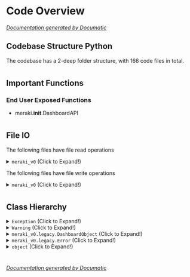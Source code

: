# Code Overview

[_Documentation generated by Documatic_](https://www.documatic.com)

<!---Documatic-section-Codebase Structure Python-start--->
## Codebase Structure Python

The codebase has a 2-deep folder structure,
                with 166 code files in total.

# #
<!---Documatic-section-Codebase Structure Python-end--->

<!---Documatic-section-Important Functions-start--->
## Important Functions

<!---Documatic-block-important_funcs-start--->
<!---Documatic-block-end_user_funcs-start--->
### End User Exposed Functions

* meraki.__init__.DashboardAPI
<!---Documatic-block-end_user_funcs-end--->
<!---Documatic-block-important_funcs-end--->

# #
<!---Documatic-section-Important Functions-end--->

<!---Documatic-section-File IO-start--->
## File IO

<!---Documatic-block-file_io-start--->
The following files have file read operations

<!---Documatic-block-meraki_v0-start--->
<details>
	<summary><code>meraki_v0</code> (Click to Expand!)</summary>

* meraki_v0.convert_to_aio
</details>
<!---Documatic-block-meraki_v0-end--->

The following files have file write operations

<!---Documatic-block-meraki_v0-start--->
<details>
	<summary><code>meraki_v0</code> (Click to Expand!)</summary>

* meraki_v0.convert_to_aio
</details>
<!---Documatic-block-meraki_v0-end--->
<!---Documatic-block-file_io-end--->

# #
<!---Documatic-section-File IO-end--->

<!---Documatic-section-Class Hierarchy-start--->
## Class Hierarchy

<!---Documatic-block-Exception-start--->
<details>
	<summary><code>Exception</code> (Click to Expand!)</summary>

* meraki_v0.legacy.Error
</details>
<!---Documatic-block-Exception-end--->

<!---Documatic-block-Warning-start--->
<details>
	<summary><code>Warning</code> (Click to Expand!)</summary>

* meraki_v0.legacy.IgnoredArgument
* meraki_v0.legacy.ListLengthWarn
</details>
<!---Documatic-block-Warning-end--->

<!---Documatic-block-meraki_v0.legacy.DashboardObject-start--->
<details>
	<summary><code>meraki_v0.legacy.DashboardObject</code> (Click to Expand!)</summary>

* meraki_v0.legacy.SSID
</details>
<!---Documatic-block-meraki_v0.legacy.DashboardObject-end--->

<!---Documatic-block-meraki_v0.legacy.Error-start--->
<details>
	<summary><code>meraki_v0.legacy.Error</code> (Click to Expand!)</summary>

* meraki_v0.legacy.EmailFormatError
* meraki_v0.legacy.ListError
* meraki_v0.legacy.OrgPermissionError
</details>
<!---Documatic-block-meraki_v0.legacy.Error-end--->

<!---Documatic-block-object-start--->
<details>
	<summary><code>object</code> (Click to Expand!)</summary>

* meraki_v0.__init__.DashboardAPI
* meraki_v0.legacy.DashboardObject
* meraki_v0.rest_session.RestSession
</details>
<!---Documatic-block-object-end--->

# #
<!---Documatic-section-Class Hierarchy-end--->

[_Documentation generated by Documatic_](https://www.documatic.com)